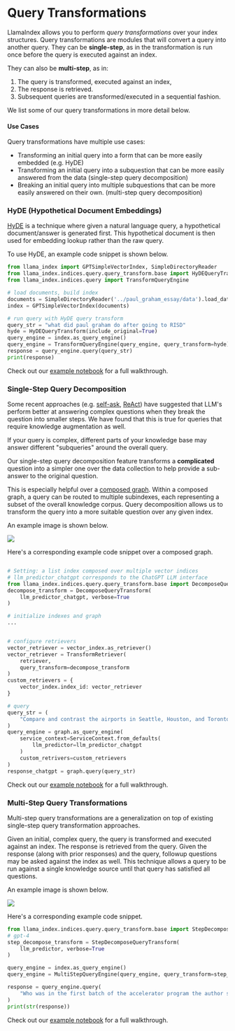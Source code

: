 # Query Transformations


LlamaIndex allows you to perform *query transformations* over your index structures.
Query transformations are modules that will convert a query into another query. They can be **single-step**, as in the transformation is run once before the query is executed against an index. 

They can also be **multi-step**, as in: 
1. The query is transformed, executed against an index, 
2. The response is retrieved.
3. Subsequent queries are transformed/executed in a sequential fashion.

We list some of our query transformations in more detail below.

#### Use Cases
Query transformations have multiple use cases:
- Transforming an initial query into a form that can be more easily embedded (e.g. HyDE)
- Transforming an initial query into a subquestion that can be more easily answered from the data (single-step query decomposition)
- Breaking an initial query into multiple subquestions that can be more easily answered on their own. (multi-step query decomposition)


### HyDE (Hypothetical Document Embeddings)

[HyDE](http://boston.lti.cs.cmu.edu/luyug/HyDE/HyDE.pdf) is a technique where given a natural language query, a hypothetical document/answer is generated first. This hypothetical document is then used for embedding lookup rather than the raw query.

To use HyDE, an example code snippet is shown below.

```python
from llama_index import GPTSimpleVectorIndex, SimpleDirectoryReader
from llama_index.indices.query.query_transform.base import HyDEQueryTransform
from llama_index.indices.query import TransformQueryEngine

# load documents, build index
documents = SimpleDirectoryReader('../paul_graham_essay/data').load_data()
index = GPTSimpleVectorIndex(documents)

# run query with HyDE query transform
query_str = "what did paul graham do after going to RISD"
hyde = HyDEQueryTransform(include_original=True)
query_engine = index.as_query_engine()
query_engine = TransformQueryEngine(query_engine, query_transform=hyde)
response = query_engine.query(query_str)
print(response)

```

Check out our [example notebook](https://github.com/jerryjliu/llama_index/blob/main/examples/query_transformations/HyDEQueryTransformDemo.ipynb) for a full walkthrough.


### Single-Step Query Decomposition

Some recent approaches (e.g. [self-ask](https://ofir.io/self-ask.pdf), [ReAct](https://arxiv.org/abs/2210.03629)) have suggested that LLM's 
perform better at answering complex questions when they break the question into smaller steps. We have found that this is true for queries that require knowledge augmentation as well.

If your query is complex, different parts of your knowledge base may answer different "subqueries" around the overall query.

Our single-step query decomposition feature transforms a **complicated** question into a simpler one over the data collection to help provide a sub-answer to the original question.

This is especially helpful over a [composed graph](/how_to/index_structs/composability.md). Within a composed graph, a query can be routed to multiple subindexes, each representing a subset of the overall knowledge corpus. Query decomposition allows us to transform the query into a more suitable question over any given index.

An example image is shown below.

![](/_static/query_transformations/single_step_diagram.png)


Here's a corresponding example code snippet over a composed graph.

```python

# Setting: a list index composed over multiple vector indices
# llm_predictor_chatgpt corresponds to the ChatGPT LLM interface
from llama_index.indices.query.query_transform.base import DecomposeQueryTransform
decompose_transform = DecomposeQueryTransform(
    llm_predictor_chatgpt, verbose=True
)

# initialize indexes and graph
...


# configure retrievers
vector_retriever = vector_index.as_retriever()
vector_retriever = TransformRetriever(
    retriever, 
    query_transform=decompose_transform
)
custom_retrievers = {
    vector_index.index_id: vector_retriever
} 

# query
query_str = (
    "Compare and contrast the airports in Seattle, Houston, and Toronto. "
)
query_engine = graph.as_query_engine(
    service_context=ServiceContext.from_defaults(
        llm_predictor=llm_predictor_chatgpt
    )
    custom_retrivers=custom_retrievers
)
response_chatgpt = graph.query(query_str)
```

Check out our [example notebook](https://github.com/jerryjliu/llama_index/blob/main/examples/composable_indices/city_analysis/City_Analysis-Decompose.ipynb) for a full walkthrough.



### Multi-Step Query Transformations

Multi-step query transformations are a generalization on top of existing single-step query transformation approaches.

Given an initial, complex query, the query is transformed and executed against an index. The response is retrieved from the query. 
Given the response (along with prior responses) and the query, followup questions may be asked against the index as well. This technique allows a query to be run against a single knowledge source until that query has satisfied all questions.

An example image is shown below.

![](/_static/query_transformations/multi_step_diagram.png)


Here's a corresponding example code snippet.

```python
from llama_index.indices.query.query_transform.base import StepDecomposeQueryTransform
# gpt-4
step_decompose_transform = StepDecomposeQueryTransform(
    llm_predictor, verbose=True
)

query_engine = index.as_query_engine()
query_engine = MultiStepQueryEngine(query_engine, query_transform=step_decompose_transform)

response = query_engine.query(
    "Who was in the first batch of the accelerator program the author started?",
)
print(str(response))

```

Check out our [example notebook](https://github.com/jerryjliu/llama_index/blob/main/examples/vector_indices/SimpleIndexDemo-multistep.ipynb) for a full walkthrough.